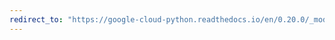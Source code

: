 ```yaml
---
redirect_to: "https://google-cloud-python.readthedocs.io/en/0.20.0/_modules/google/cloud/vision/feature.html"
---
```

